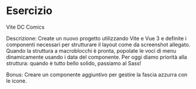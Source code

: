 # Esercizio 

Vite DC Comics

Descrizione:
Create un nuovo progetto utilizzando Vite e Vue 3 e definite i componenti necessari per strutturare il layout come da screenshot allegato.
Quando la struttura a macroblocchi è pronta, popolate le voci di menu dinamicamente usando i data del componente.
Per oggi diamo priorità alla struttura: quando è tutto bello solido, passiamo al Sass!

Bonus:
Creare un componente aggiuntivo per gestire la fascia azzurra con le icone.